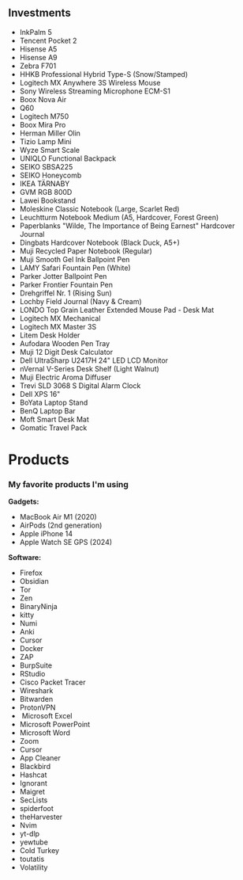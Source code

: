 ## Investments

- InkPalm 5
- Tencent Pocket 2
- Hisense A5
- Hisense A9
- Zebra F701
- HHKB Professional Hybrid Type-S (Snow/Stamped)
- Logitech MX Anywhere 3S Wireless Mouse
- Sony Wireless Streaming Microphone ECM-S1
- Boox Nova Air
- Q60
- Logitech M750
- Boox Mira Pro
- Herman Miller Olin
- Tizio Lamp Mini
- Wyze Smart Scale
- UNIQLO Functional Backpack
- SEIKO SBSA225
- SEIKO Honeycomb
- IKEA TÄRNABY 
- GVM RGB 800D 
- Lawei Bookstand 
- Moleskine Classic Notebook (Large, Scarlet Red)
- Leuchtturm Notebook Medium (A5, Hardcover, Forest Green)
- Paperblanks "Wilde, The Importance of Being Earnest" Hardcover Journal 
- Dingbats Hardcover Notebook (Black Duck, A5+)
- Muji Recycled Paper Notebook (Regular)
- Muji Smooth Gel Ink Ballpoint Pen
- LAMY Safari Fountain Pen (White)
- Parker Jotter Ballpoint Pen 
- Parker Frontier Fountain Pen 
- Drehgriffel Nr. 1 (Rising Sun)
- Lochby Field Journal (Navy & Cream)
- LONDO Top Grain Leather Extended Mouse Pad - Desk Mat 
- Logitech MX Mechanical 
- Logitech MX Master 3S 
- Litem Desk Holder
- Aufodara Wooden Pen Tray
- Muji 12 Digit Desk Calculator
- Dell UltraSharp U2417H 24" LED LCD Monitor 
- nVernal V-Series Desk Shelf (Light Walnut)
- Muji Electric Aroma Diffuser 
- Trevi SLD 3068 S Digital Alarm Clock 
- Dell XPS 16" 
- BoYata Laptop Stand
- BenQ Laptop Bar
- Moft Smart Desk Mat
- Gomatic Travel Pack

# Products
### My favorite products I'm using

**Gadgets:**
- MacBook Air M1 (2020)
- AirPods (2nd generation)
- Apple iPhone 14
- Apple Watch SE GPS (2024)

**Software:** 
- Firefox
- Obsidian
- Tor
- Zen
- BinaryNinja
- kitty
- Numi
- Anki
- Cursor
- Docker
- ZAP
- BurpSuite
- RStudio
- Cisco Packet Tracer
- Wireshark
- Bitwarden
- ProtonVPN
-  Microsoft Excel
- Microsoft PowerPoint
- Microsoft Word
- Zoom
- Cursor
- App Cleaner
- Blackbird
- Hashcat
- Ignorant
- Maigret
- SecLists
- spiderfoot
- theHarvester
- Nvim
- yt-dlp
- yewtube
- Cold Turkey
- toutatis
- Volatility
